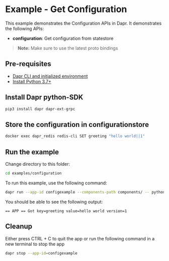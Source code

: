 # Example - Get Configuration

This example demonstrates the Configuration APIs in Dapr.
It demonstrates the following APIs:
- **configuration**: Get configuration from statestore

> **Note:** Make sure to use the latest proto bindings

## Pre-requisites

- [Dapr CLI and initialized environment](https://docs.dapr.io/getting-started)
- [Install Python 3.7+](https://www.python.org/downloads/)

## Install Dapr python-SDK

<!-- Our CI/CD pipeline automatically installs the correct version, so we can skip this step in the automation -->
```bash
pip3 install dapr dapr-ext-grpc
```

## Store the configuration in configurationstore 
<!-- STEP
name: Set configuration value
expected_stdout_lines:
  - "OK"
timeout_seconds: 5
-->

```bash
docker exec dapr_redis redis-cli SET greeting "hello world||1"
```

<!-- END_STEP -->

## Run the example

Change directory to this folder:
```bash
cd examples/configuration
```

To run this example, use the following command:

<!-- STEP
name: Run get configuration example
expected_stdout_lines:
  - "== APP == Got key=greeting value=hello world version=1"
timeout_seconds: 5
-->

```bash
dapr run --app-id configexample --components-path components/ -- python3 configuration.py
```
<!-- END_STEP -->

You should be able to see the following output:
```
== APP == Got key=greeting value=hello world version=1
```

## Cleanup

Either press CTRL + C to quit the app or run the following command in a new terminal to stop the app
```bash
dapr stop --app-id=configexample
```
